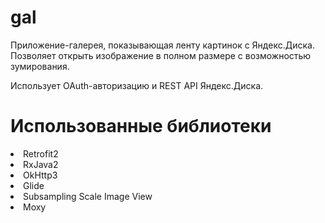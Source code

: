 # gal

Приложение-галерея, показывающая ленту картинок с Яндекс.Диска. Позволяет открыть изображение в полном размере с возможностью зумирования.

Использует OAuth-авторизацию и REST API Яндекс.Диска.

# Использованные библиотеки

<li>Retrofit2</li>
<li>RxJava2</li>
<li>OkHttp3</li>
<li>Glide</li>
<li>Subsampling Scale Image View</li>
<li>Moxy</li>
